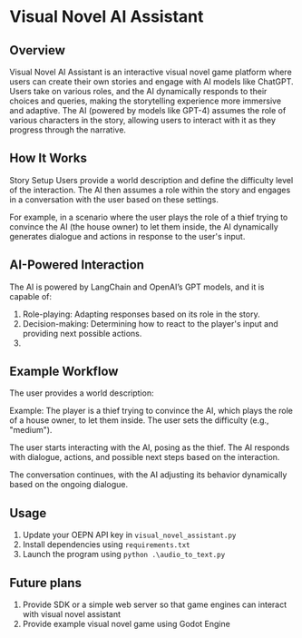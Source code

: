 # Visual Novel AI Assistant
## Overview
Visual Novel AI Assistant is an interactive visual novel game platform where users can create their own stories and engage with AI models like ChatGPT. Users take on various roles, and the AI dynamically responds to their choices and queries, making the storytelling experience more immersive and adaptive. The AI (powered by models like GPT-4) assumes the role of various characters in the story, allowing users to interact with it as they progress through the narrative.

## How It Works
Story Setup
Users provide a world description and define the difficulty level of the interaction. The AI then assumes a role within the story and engages in a conversation with the user based on these settings.

For example, in a scenario where the user plays the role of a thief trying to convince the AI (the house owner) to let them inside, the AI dynamically generates dialogue and actions in response to the user's input.

## AI-Powered Interaction
The AI is powered by LangChain and OpenAI’s GPT models, and it is capable of:

1. Role-playing: Adapting responses based on its role in the story.
2. Decision-making: Determining how to react to the player's input and providing next possible actions.
3. 
## Example Workflow
The user provides a world description:

Example: The player is a thief trying to convince the AI, which plays the role of a house owner, to let them inside.
The user sets the difficulty (e.g., "medium").

The user starts interacting with the AI, posing as the thief. The AI responds with dialogue, actions, and possible next steps based on the interaction.

The conversation continues, with the AI adjusting its behavior dynamically based on the ongoing dialogue.

## Usage

1. Update your OEPN API key in `visual_novel_assistant.py`
2. Install dependencies using `requirements.txt`
3. Launch the program using `python .\audio_to_text.py`

## Future plans

1. Provide SDK or a simple web server so that game engines can  interact with visual novel assistant
2. Provide example visual novel game using Godot Engine